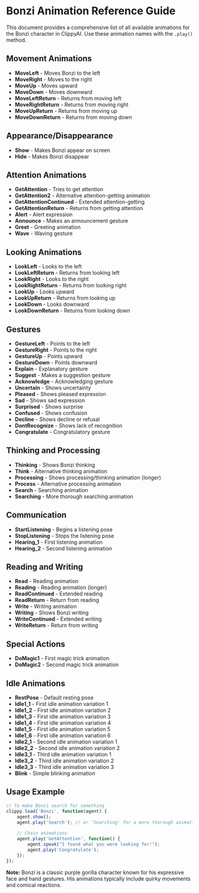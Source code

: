 # Bonzi Animation Reference Guide

This document provides a comprehensive list of all available animations for the Bonzi character in ClippyAI. Use these animation names with the `.play()` method.

## Movement Animations
- **MoveLeft** - Moves Bonzi to the left
- **MoveRight** - Moves to the right
- **MoveUp** - Moves upward
- **MoveDown** - Moves downward
- **MoveLeftReturn** - Returns from moving left
- **MoveRightReturn** - Returns from moving right
- **MoveUpReturn** - Returns from moving up
- **MoveDownReturn** - Returns from moving down

## Appearance/Disappearance
- **Show** - Makes Bonzi appear on screen
- **Hide** - Makes Bonzi disappear

## Attention Animations
- **GetAttention** - Tries to get attention
- **GetAttention2** - Alternative attention-getting animation
- **GetAttentionContinued** - Extended attention-getting
- **GetAttentionReturn** - Returns from getting attention
- **Alert** - Alert expression
- **Announce** - Makes an announcement gesture
- **Greet** - Greeting animation
- **Wave** - Waving gesture

## Looking Animations
- **LookLeft** - Looks to the left
- **LookLeftReturn** - Returns from looking left
- **LookRight** - Looks to the right
- **LookRightReturn** - Returns from looking right
- **LookUp** - Looks upward
- **LookUpReturn** - Returns from looking up
- **LookDown** - Looks downward
- **LookDownReturn** - Returns from looking down

## Gestures
- **GestureLeft** - Points to the left
- **GestureRight** - Points to the right
- **GestureUp** - Points upward
- **GestureDown** - Points downward
- **Explain** - Explanatory gesture
- **Suggest** - Makes a suggestion gesture
- **Acknowledge** - Acknowledging gesture
- **Uncertain** - Shows uncertainty
- **Pleased** - Shows pleased expression
- **Sad** - Shows sad expression
- **Surprised** - Shows surprise
- **Confused** - Shows confusion
- **Decline** - Shows decline or refusal
- **DontRecognize** - Shows lack of recognition
- **Congratulate** - Congratulatory gesture

## Thinking and Processing
- **Thinking** - Shows Bonzi thinking
- **Think** - Alternative thinking animation
- **Processing** - Shows processing/thinking animation (longer)
- **Process** - Alternative processing animation
- **Search** - Searching animation
- **Searching** - More thorough searching animation

## Communication
- **StartListening** - Begins a listening pose
- **StopListening** - Stops the listening pose
- **Hearing_1** - First listening animation
- **Hearing_2** - Second listening animation

## Reading and Writing
- **Read** - Reading animation
- **Reading** - Reading animation (longer)
- **ReadContinued** - Extended reading
- **ReadReturn** - Return from reading
- **Write** - Writing animation
- **Writing** - Shows Bonzi writing
- **WriteContinued** - Extended writing
- **WriteReturn** - Return from writing

## Special Actions
- **DoMagic1** - First magic trick animation
- **DoMagic2** - Second magic trick animation

## Idle Animations
- **RestPose** - Default resting pose
- **Idle1_1** - First idle animation variation 1
- **Idle1_2** - First idle animation variation 2
- **Idle1_3** - First idle animation variation 3
- **Idle1_4** - First idle animation variation 4
- **Idle1_5** - First idle animation variation 5
- **Idle1_6** - First idle animation variation 6
- **Idle2_1** - Second idle animation variation 1
- **Idle2_2** - Second idle animation variation 2
- **Idle3_1** - Third idle animation variation 1
- **Idle3_2** - Third idle animation variation 2
- **Idle3_3** - Third idle animation variation 3
- **Blink** - Simple blinking animation

## Usage Example
```javascript
// To make Bonzi search for something
clippy.load('Bonzi', function(agent) {
    agent.show();
    agent.play('Search'); // or 'Searching' for a more thorough animation
    
    // Chain animations
    agent.play('GetAttention', function() {
        agent.speak("I found what you were looking for!");
        agent.play('Congratulate');
    });
});
```

**Note:** Bonzi is a classic purple gorilla character known for his expressive face and hand gestures. His animations typically include quirky movements and comical reactions.